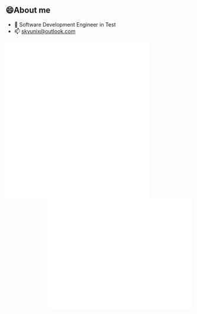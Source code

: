 ## 😄About me

- 💼 Software Development Engineer in Test
- 📫 skyunix@outlook.com

[<img align="left" width="390" alt="Metrics" src="/metrics.general.svg">](#)
[<img align="right" width="390" alt="Metrics" src="/metrics.plugin.svg">](#)
